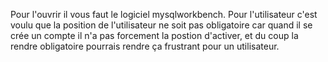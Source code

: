 Pour l'ouvrir il vous faut le logiciel mysqlworkbench.
Pour l'utilisateur c'est voulu que la position de l'utilisateur ne soit pas obligatoire car quand il se crée un compte il n'a pas forcement la postion d'activer, et du coup la rendre obligatoire pourrais rendre ça frustrant pour un utilisateur.